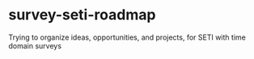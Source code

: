 # survey-seti-roadmap
Trying to organize ideas, opportunities, and projects, for SETI with time domain surveys
